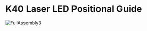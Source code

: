 # K40 Laser LED Positional Guide

![FullAssembly3](https://github.com/nathanhborger/K40_Laser_LED_Positional_Guide/assets/75147239/500ece12-0d14-4dc7-a5a6-6b3658ab6c29)
